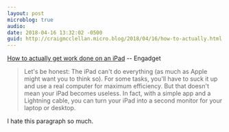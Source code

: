 ```yaml
---
layout: post
microblog: true
audio: 
date: 2018-04-16 13:32:02 -0500
guid: http://craigmcclellan.micro.blog/2018/04/16/how-to-actually.html
---
```

[How to actually get work done on an iPad](https://www.engadget.com/2018/04/12/ipad-laptop-replacement/) -- Engadget

> Let's be honest: The iPad can't do everything (as much as Apple might want you to think so). For some tasks, you'll have to suck it up and use a real computer for maximum efficiency. But that doesn't mean your iPad becomes useless. In fact, with a simple app and a Lightning cable, you can turn your iPad into a second monitor for your laptop or desktop.

I hate this paragraph so much.
